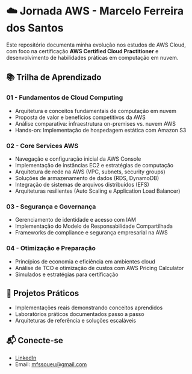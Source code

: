 # ☁️ Jornada AWS - Marcelo Ferreira dos Santos

Este repositório documenta minha evolução nos estudos de AWS Cloud, com foco na certificação **AWS Certified Cloud Practitioner** e desenvolvimento de habilidades práticas em computação em nuvem.

## 📚 Trilha de Aprendizado

### 01 - Fundamentos de Cloud Computing
- Arquitetura e conceitos fundamentais de computação em nuvem
- Proposta de valor e benefícios competitivos da AWS
- Análise comparativa: infraestrutura on-premises vs. nuvem AWS
- Hands-on: Implementação de hospedagem estática com Amazon S3

### 02 - Core Services AWS
- Navegação e configuração inicial da AWS Console
- Implementação de instâncias EC2 e estratégias de computação
- Arquitetura de rede na AWS (VPC, subnets, security groups)
- Soluções de armazenamento de dados (RDS, DynamoDB)
- Integração de sistemas de arquivos distribuídos (EFS)
- Arquiteturas resilientes (Auto Scaling e Application Load Balancer)

### 03 - Segurança e Governança
- Gerenciamento de identidade e acesso com IAM
- Implementação do Modelo de Responsabilidade Compartilhada
- Frameworks de compliance e segurança empresarial na AWS

### 04 - Otimização e Preparação
- Princípios de economia e eficiência em ambientes cloud
- Análise de TCO e otimização de custos com AWS Pricing Calculator
- Simulados e estratégias para certificação

## 🚀 Projetos Práticos
- Implementações reais demonstrando conceitos aprendidos
- Laboratórios práticos documentados passo a passo
- Arquiteturas de referência e soluções escaláveis

## 📬 Conecte-se
- [LinkedIn](https://www.linkedin.com/in/marceloferreirasa)
- Email: mfssoueu@gmail.com
